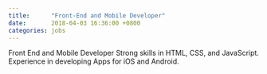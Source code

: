```yaml
---
title:      "Front-End and Mobile Developer"
date:       2018-04-03 16:36:00 +0800
categories: jobs
---
```

Front End and Mobile Developer Strong skills in HTML, CSS, and JavaScript. Experience in developing Apps for iOS and Android.